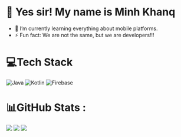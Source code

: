 # 💫 Yes sir! My name is Minh Khanq
- 🌱 I’m currently learning everything about mobile platforms.
- ⚡ Fun fact: We are not the same, but we are developers!!!

# 💻Tech Stack
![Java](https://img.shields.io/badge/java-%23ED8B00.svg?style=for-the-badge&logo=java&logoColor=white) ![Kotlin](https://img.shields.io/badge/kotlin-%230095D5.svg?style=for-the-badge&logo=kotlin&logoColor=white) ![Firebase](https://img.shields.io/badge/firebase-%23039BE5.svg?style=for-the-badge&logo=firebase)
# 📊GitHub Stats :
![](https://github-readme-stats.vercel.app/api?username=decoutkhanqindev&theme=react&hide_border=false&include_all_commits=false&count_private=false)
![](https://github-readme-streak-stats.herokuapp.com/?user=decoutkhanqindev&theme=react&hide_border=false)
![](https://github-readme-stats.vercel.app/api/top-langs/?username=decoutkhanqindev&theme=react&hide_border=false&include_all_commits=false&count_private=false&layout=compact)


